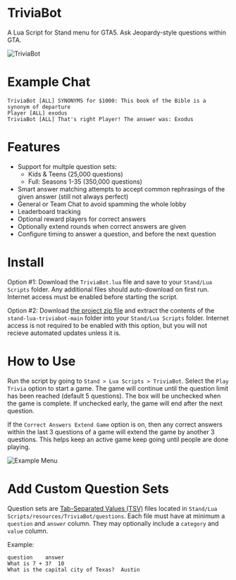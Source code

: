 # TriviaBot
A Lua Script for Stand menu for GTA5. Ask Jeopardy-style questions within GTA.

![TriviaBot](https://i.imgur.com/GEp2wqv.jpeg)

# Example Chat
```
TriviaBot [ALL] SYNONYMS for $1000: This book of the Bible is a synonym of departure
Player [ALL] exodus
TriviaBot [ALL] That's right Player! The answer was: Exodus
```

# Features

* Support for multple question sets:
  - Kids & Teens (25,000 questions)
  - Full: Seasons 1-35 (350,000 questions)
* Smart answer matching attempts to accept common rephrasings of the given answer (still not always perfect)
* General or Team Chat to avoid spamming the whole lobby
* Leaderboard tracking
* Optional reward players for correct answers
* Optionally extend rounds when correct answers are given
* Configure timing to answer a question, and before the next question

# Install
Option #1: Download the `TriviaBot.lua` file and save to your `Stand/Lua Scripts` folder. Any additional files should auto-download on first run. Internet access must be enabled before starting the script.

Option #2: Download [the project zip file](https://github.com/hexarobi/stand-lua-triviabot/archive/refs/heads/main.zip) and extract the contents of the `stand-lua-triviabot-main` folder into your `Stand/Lua Scripts` folder. Internet access is not required to be enabled with this option, but you will not recieve automated updates unless it is.

# How to Use
Run the script by going to `Stand > Lua Scripts > TriviaBot`.
Select the `Play Trivia` option to start a game. The game will continue until the question limit has been reached (default 5 questions). The box will be unchecked when the game is complete. If unchecked early, the game will end after the next question.

If the `Correct Answers Extend Game` option is on, then any correct answers within the last 3 questions of a game will extend the game by another 3 questions. This helps keep an active game keep going until people are done playing.

![Example Menu](https://i.imgur.com/iha3Ipz.png)

# Add Custom Question Sets
Question sets are [Tab-Separated Values (TSV)](https://support.google.com/merchants/answer/160569?hl=en) files located in `Stand/Lua Scripts/resources/TriviaBot/questions`.
Each file must have at minimum a `question` and `answer` column. They may optionally include a `category` and `value` column.

Example:
```
question	answer
What is 7 + 3?	10
What is the capital city of Texas?	Austin
```
